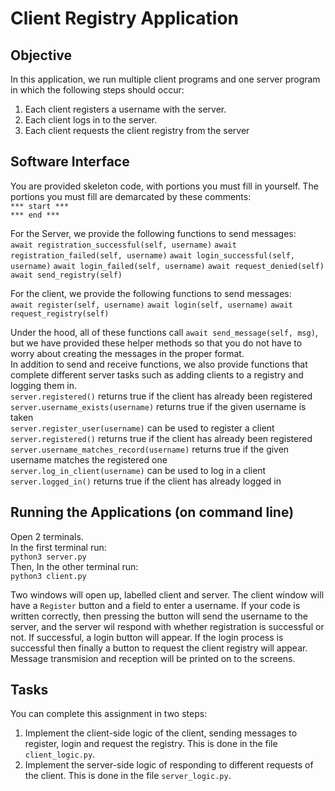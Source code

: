 # Client Registry Application

## Objective
In this application, we run multiple client programs and one server program in which the following steps should occur:
1. Each client registers a username with the server.
2. Each client logs in to the server.
3. Each client requests the client registry from the server

## Software Interface
You are provided skeleton code, with portions you must fill in yourself. The portions you must fill are demarcated by these comments:  
`*** start ***`  
`*** end ***`  

For the Server, we provide the following functions to send messages:  
`await registration_successful(self, username)`
`await registration_failed(self, username)`
`await login_successful(self, username)`
`await login_failed(self, username)`
`await request_denied(self)`
`await send_registry(self)`

For the client, we provide the following functions to send messages:  
`await register(self, username)`
`await login(self, username)`
`await request_registry(self)`

Under the hood, all of these functions call `await send_message(self, msg)`, but we have provided these helper methods so that you do not have to worry about creating the messages in the proper format.  
In addition to send and receive functions, we also provide functions that complete different server tasks such as adding clients to a registry and logging them in.  
`server.registered()` returns true if the client has already been registered  
`server.username_exists(username)` returns true if the given username is taken  
`server.register_user(username)` can be used to register a client  
`server.registered()` returns true if the client has already been registered  
`server.username_matches_record(username)` returns true if the given username matches the registered one  
`server.log_in_client(username)` can be used to log in a client  
`server.logged_in()` returns true if the client has already logged in  


## Running the Applications (on command line)
Open 2 terminals.  
In the first terminal run:  
`python3 server.py`    
Then, In the other terminal run:  
`python3 client.py`  

Two windows will open up, labelled client and server. The client window will have a `Register` button and a field to enter a username. If your code is written correctly, then pressing the button will send the username to the server, and the server wil respond with whether registration is successful or not. If successful, a login button will appear. If the login process is successful then finally a button to request the client registry will appear. Message transmision and reception will be printed on to the screens.

## Tasks
You can complete this assignment in two steps:
1. Implement the client-side logic of the client, sending messages to register, login and request the registry. This is done in the file `client_logic.py`.
2. Implement the server-side logic of responding to different requests of the client. This is done in the file `server_logic.py`.